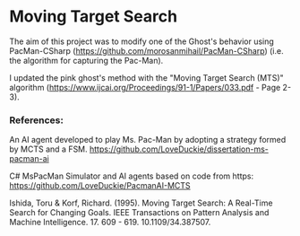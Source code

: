 # Moving Target Search

The aim of this project was to modify one of the Ghost's behavior using PacMan-CSharp (https://github.com/morosanmihail/PacMan-CSharp) (i.e. the algorithm for capturing the Pac-Man). 

I updated the pink ghost's method with the "Moving Target Search (MTS)" algorithm (https://www.ijcai.org/Proceedings/91-1/Papers/033.pdf - Page 2-3).



### References:
An AI agent developed to play Ms. Pac-Man by adopting a strategy formed by MCTS and a FSM.  https://github.com/LoveDuckie/dissertation-ms-pacman-ai

C# MsPacMan Simulator and AI agents based on code from https: https://github.com/LoveDuckie/PacmanAI-MCTS

Ishida, Toru & Korf, Richard. (1995). Moving Target Search: A Real-Time Search for Changing Goals. IEEE Transactions on Pattern Analysis and Machine Intelligence. 17. 609 - 619. 10.1109/34.387507. 

